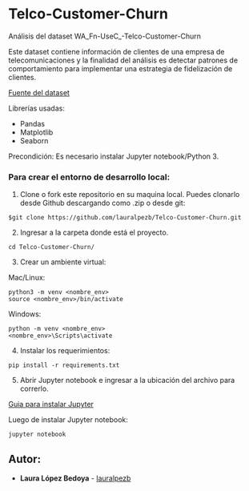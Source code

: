 # Telco-Customer-Churn
Análisis del dataset WA_Fn-UseC_-Telco-Customer-Churn

Este dataset contiene información de clientes de una empresa de telecomunicaciones y la finalidad del análisis es detectar patrones de comportamiento para implementar una estrategia de fidelización de clientes.

[Fuente del dataset](https://www.kaggle.com/blastchar/telco-customer-churn)

Librerías usadas:
- Pandas
- Matplotlib
- Seaborn

Precondición:
Es necesario instalar Jupyter notebook/Python 3.

### Para crear el entorno de desarrollo local:

1. Clone o fork este repositorio en su maquina local. 
Puedes clonarlo desde Github descargando como .zip o desde git:

```
$git clone https://github.com/lauralpezb/Telco-Customer-Churn.git
```

2. Ingresar a la carpeta donde está el proyecto.

```
cd Telco-Customer-Churn/
```

3. Crear un ambiente virtual:

Mac/Linux:
```
python3 -m venv <nombre_env>
source <nombre_env>/bin/activate
```

Windows:
```
python -m venv <nombre_env>
<nombre_env>\Scripts\activate
```

4. Instalar los requerimientos:
```
pip install -r requirements.txt
```

5. Abrir Jupyter notebook e ingresar a la ubicación del archivo para correrlo.

[Guia para instalar Jupyter](https://medium.com/saturdays-ai/empezando-a-usar-jupyter-notebook-para-python-parte-1-instalación-94e97b4c5f37)

Luego de instalar Jupyter notebook:

```
jupyter notebook
```

## Autor:

- **Laura López Bedoya** - [lauralpezb](https://github.com/lauralpezb)






